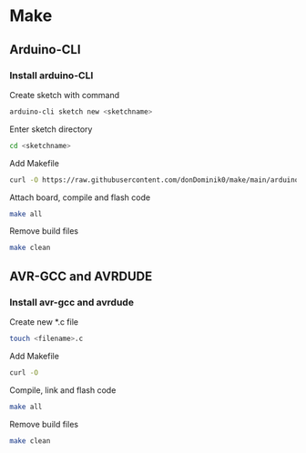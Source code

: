# Make

## Arduino-CLI

### Install arduino-CLI

Create sketch with command
```bash
arduino-cli sketch new <sketchname> 
```
Enter sketch directory
```bash
cd <sketchname>
```
Add Makefile
```bash
curl -O https://raw.githubusercontent.com/donDominik0/make/main/arduino-cli/blink/Makefile
```
Attach board, compile and flash code
```bash
make all
```
Remove build files
```bash
make clean
```


## AVR-GCC and AVRDUDE

### Install avr-gcc and avrdude

Create new \*.c file
```bash
touch <filename>.c
```

Add Makefile
```bash
curl -O 
```

Compile, link and flash code
```bash
make all
```

Remove build files
```bash
make clean
```

